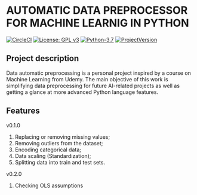 # AUTOMATIC DATA PREPROCESSOR FOR MACHINE LEARNIG IN PYTHON

[![CircleCI](https://img.shields.io/circleci/build/github/ilyagrishkov/data_auto_preprocessor/master.svg?style=for-the-badge&token=e2d4cfe3e383b6ba0c346f09ad7d9d1ae4c777f0)](https://circleci.com/gh/ilyagrishkov/data_auto_preprocessor/tree/master)
[![License: GPL v3](https://img.shields.io/badge/License-GPLv3-blue.svg?style=for-the-badge&logo=appveyor)](https://www.gnu.org/licenses/gpl-3.0)
[![Python-3.7](https://img.shields.io/badge/python-3.7-blue.svg?style=for-the-badge&logo=appveyor)](https://img.shields.io/badge/python-3.7-blue.svg)
[![ProjectVersion](https://img.shields.io/badge/project%20version-0.1.0--alpha-blue?style=for-the-badge&logo=appveyor)](https://img.shields.io/badge/project%20version-0.1.0-blue.svg)


## Project description
Data automatic preprocessing is a personal project inspired by a course on Machine Learning from Udemy. The main objective of this work is simplifying data preprocessing for future AI-related projects as well as getting a glance at more advanced Python language features. 


## Features

v0.1.0

 1. Replacing or removing missing values;
 2. Removing outliers from the dataset;
 3. Encoding categorical data;
 4. Data scaling (Standardization);
 5. Splitting data into train and test sets.

v0.2.0

 1. Checking OLS assumptions
